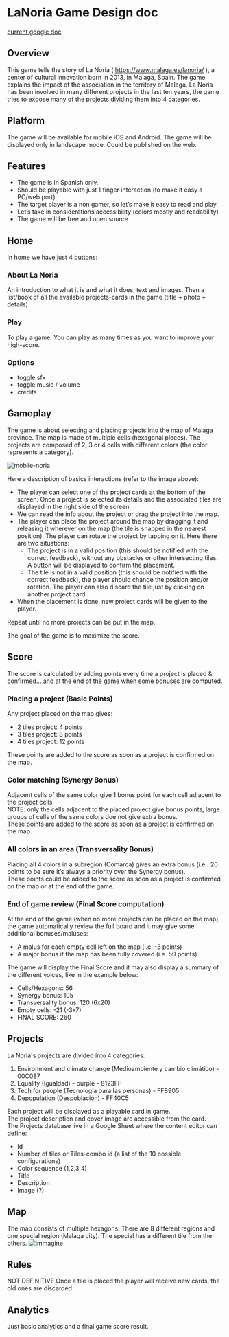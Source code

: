 # LaNoria Game Design doc

[current google doc](https://docs.google.com/document/d/1SPc61o-s_OPw4w89VVaIKAdP1lstlgJqu2hLmYhbrAM/edit#)

## Overview

This game tells the story of La Noria ( https://www.malaga.es/lanoria/ ), a center of cultural innovation born in 2013, in Malaga, Spain. The game explains the impact of the association in the territory of Malaga. La Noria has been involved in many different projects in the last ten years, the game tries to expose many of the projects dividing them into 4 categories.

## Platform

The game will be available for mobile iOS and Android. The game will be displayed only in landscape mode. Could be published on the web.

## Features

- The game is in Spanish only.
- Should be playable with just 1 finger interaction (to make it easy a PC/web port)
- The target player is a non gamer, so let’s make it easy to read and play.
- Let’s take in considerations accessibility (colors mostly and readability)
- The game will be free and open source

## Home

In home we have just 4 buttons:

### About La Noria
An introduction to what it is and what it does, text and images.
Then a list/book of all the available projects-cards in the game (title + photo + details)

### Play
To play a game. You can play as many times as you want to improve your high-score.

### Options

- toggle sfx
- toggle music / volume
- credits

## Gameplay

The game is about selecting and placing projects into the map of Malaga province. The map is made of multiple cells (hexagonal pieces). The projects are composed of 2, 3 or 4 cells with different colors (the color represents a category).

![mobile-noria](https://user-images.githubusercontent.com/45659694/210342035-7995898b-dea7-46d1-b9fc-e47b2d97d4bf.png)

Here a description of basics interactions (refer to the image above):

- The player can select one of the project cards at the bottom of the screen. Once a project is selected its details and the associated tiles are displayed in the right side of the screen
- We can read the info about the project or drag the project into the map.
- The player can place the project around the map by dragging it and releasing it wherever on the map (the tile is snapped in the nearest position). The player can rotate the project by tapping on it. Here there are two situations:
  - The project is in a valid position (this should be notified with the correct feedback), without any obstacles or other intersecting tiles. A button will be displayed to confirm the placement.
  - The tile is not in a valid position (this should be notified with the correct feedback), the player should change the position and/or rotation. The player can also discard the tile just by clicking on another project card.
- When the placement is done, new project cards will be given to the player.

Repeat until no more projects can be put in the map.

The goal of the game is to maximize the score.


## Score

The score is calculated by adding points every time a project is placed & confirmed… and at the end of the game when some bonuses are computed.

### Placing a project (Basic Points)
Any project placed on the map gives:

- 2 tiles project: 4 points
- 3 tiles project: 8 points
- 4 tiles project: 12 points

These points are added to the score as soon as a project is confirmed on the map.

### Color matching (Synergy Bonus)
Adjacent cells of the same color give 1 bonus point for each cell adjacent to the project cells.  
NOTE: only the cells adjacent to the placed project give bonus points, large groups of cells of the same colors doe not give extra bonus.  
These points are added to the score as soon as a project is confirmed on the map.

### All colors in an area (Transversality Bonus)
Placing all 4 colors in a subregion (Comarca) gives an extra bonus (i.e.. 20 points to be sure it’s always a priority over the Synergy bonus).  
These points could be added to the score as soon as a project is confirmed on the map or at the end of the game.

### End of game review (Final Score computation)
At the end of the game (when no more projects can be placed on the map), the game automatically review the full board and it may give some additional bonuses/maluses:

- A malus for each empty cell left on the map (i.e. -3 points)
- A major bonus if the map has been fully covered (i.e. 50 points)

The game will display the Final Score and it may also display a summary of the different voices, like in the example below:

- Cells/Hexagons: 56
- Synergy bonus: 105
- Transversality bonus: 120 (6x20)
- Empty cells: -21 (-3x7)
- FINAL SCORE: 260

## Projects

La Noria's projects are divided into 4 categories:

1. Environment and climate change (Medioambiente y cambio climático) - 00C087
2. Equality (Igualdad) - purple - 8123FF
3. Tech for people (Tecnología para las personas) - FF8905
4. Depopulation (Despoblación) - FF40C5

Each project will be displayed as a playable card in game.  
The project description and cover image are accessible from the card.  
The Projects database live in a Google Sheet where the content editor can define:

- Id
- Number of tiles or Tiles-combo id (a list of the 10 possible configurations)
- Color sequence (1,2,3,4)
- Title
- Description
- Image (?)

## Map

The map consists of multiple hexagons. There are 8 different regions and one special region (Malaga city). The special has a different tile from the others.
![immagine](https://user-images.githubusercontent.com/45659694/210346090-bdbedde2-f875-42dd-8f5b-10b2e9c2c304.png)

## Rules
NOT DEFINITIVE
Once a tile is placed the player will receive new cards, the old ones are discarded

## Analytics
Just basic analytics and a final game score result.

